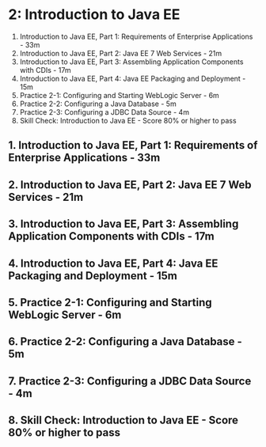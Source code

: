 # 2: Introduction to Java EE

1. Introduction to Java EE, Part 1: Requirements of Enterprise Applications - 33m
2. Introduction to Java EE, Part 2: Java EE 7 Web Services - 21m
3. Introduction to Java EE, Part 3: Assembling Application Components with CDIs - 17m
4. Introduction to Java EE, Part 4: Java EE Packaging and Deployment - 15m
5. Practice 2-1: Configuring and Starting WebLogic Server - 6m
6. Practice 2-2: Configuring a Java Database - 5m
7. Practice 2-3: Configuring a JDBC Data Source - 4m
8. Skill Check: Introduction to Java EE - Score 80% or higher to pass

## 1. Introduction to Java EE, Part 1: Requirements of Enterprise Applications - 33m
## 2. Introduction to Java EE, Part 2: Java EE 7 Web Services - 21m
## 3. Introduction to Java EE, Part 3: Assembling Application Components with CDIs - 17m
## 4. Introduction to Java EE, Part 4: Java EE Packaging and Deployment - 15m
## 5. Practice 2-1: Configuring and Starting WebLogic Server - 6m
## 6. Practice 2-2: Configuring a Java Database - 5m
## 7. Practice 2-3: Configuring a JDBC Data Source - 4m
## 8. Skill Check: Introduction to Java EE - Score 80% or higher to pass
